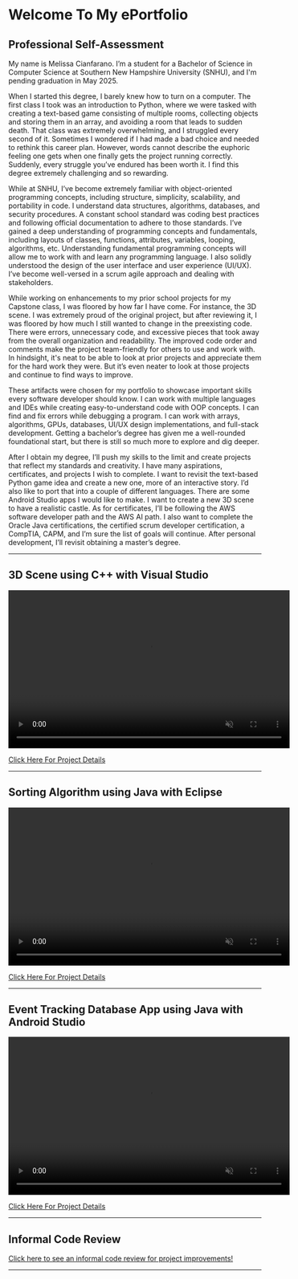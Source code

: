 # Welcome To My ePortfolio

## Professional Self-Assessment
  
My name is Melissa Cianfarano. I’m a student for a Bachelor of Science in Computer Science at Southern New Hampshire University (SNHU), and I'm pending graduation in May 2025.

  
When I started this degree, I barely knew how to turn on a computer. The first class I took was an introduction to Python, where we were tasked with creating a text-based game consisting of multiple rooms, collecting objects and storing them in an array, and avoiding a room that leads to sudden death. That class was extremely overwhelming, and I struggled every second of it. Sometimes I wondered if I had made a bad choice and needed to rethink this career plan. However, words cannot describe the euphoric feeling one gets when one finally gets the project running correctly. Suddenly, every struggle you’ve endured has been worth it. I find this degree extremely challenging and so rewarding.

While at SNHU, I’ve become extremely familiar with object-oriented programming concepts, including structure, simplicity, scalability, and portability in code. I understand data structures, algorithms, databases, and security procedures. A constant school standard was coding best practices and following official documentation to adhere to those standards. I’ve gained a deep understanding of programming concepts and fundamentals, including layouts of classes, functions, attributes, variables, looping, algorithms, etc. Understanding fundamental programming concepts will allow me to work with and learn any programming language. I also solidly understood the design of the user interface and user experience (UI/UX). I’ve become well-versed in a scrum agile approach and dealing with stakeholders. 

While working on enhancements to my prior school projects for my Capstone class, I was floored by how far I have come. For instance, the 3D scene. I was extremely proud of the original project, but after reviewing it, I was floored by how much I still wanted to change in the preexisting code. There were errors, unnecessary code, and excessive pieces that took away from the overall organization and readability. The improved code order and comments make the project team-friendly for others to use and work with.  In hindsight, it's neat to be able to look at prior projects and appreciate them for the hard work they were. But it’s even neater to look at those projects and continue to find ways to improve. 

These artifacts were chosen for my portfolio to showcase important skills every software developer should know. I can work with multiple languages and IDEs while creating easy-to-understand code with OOP concepts. I can find and fix errors while debugging a program. I can work with arrays, algorithms, GPUs, databases, UI/UX design implementations, and full-stack development. Getting a bachelor’s degree has given me a well-rounded foundational start, but there is still so much more to explore and dig deeper. 

After I obtain my degree, I’ll push my skills to the limit and create projects that reflect my standards and creativity.  I have many aspirations, certificates, and projects I wish to complete. I want to revisit the text-based Python game idea and create a new one, more of an interactive story. I’d also like to port that into a couple of different languages. There are some Android Studio apps I would like to make. I want to create a new 3D scene to have a realistic castle. As for certificates, I’ll be following the AWS software developer path and the AWS AI path. I also want to complete the Oracle Java certifications, the certified scrum developer certification, a CompTIA, CAPM, and I’m sure the list of goals will continue. After personal development, I’ll revisit obtaining a master’s degree. 


***
## 3D Scene using C++ with Visual Studio

<video width="560" height="315" controls loop="" muted = "" autoplay="">
  <source src="https://github.com/melcian404/melcian404.github.io/raw/refs/heads/main/docs/assets/3Dvid.mp4">
</video>



[Click Here For Project Details](https://github.com/melcian404/CPP-3D-Scene)

***

## Sorting Algorithm using Java with Eclipse 

<video width="560" height="315" controls loop="" muted = "" autoplay="">
  <source src="https://github.com/melcian404/melcian404.github.io/raw/refs/heads/main/docs/assets/Algorithm.mp4">
</video>



[Click Here For Project Details](https://github.com/melcian404/Java-Sorting-Algorithm)


***
## Event Tracking Database App using Java with Android Studio

<video width="560" height="315" controls loop="" muted = "" autoplay="">
  <source src="https://github.com/melcian404/melcian404.github.io/raw/refs/heads/main/docs/assets/SignUpDatabase.mp4">
</video>

[Click Here For Project Details](https://github.com/melcian404/Java-Event-Track)

***

## Informal Code Review
[Click here to see an informal code review for project improvements!](https://www.youtube.com/watch?v=yvcHImLN97k)

***
